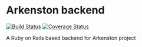 # Arkenston backend
[![Build Status](https://secure.travis-ci.org/dolfinus/arkenston-backend.png?branch=master)](http://travis-ci.org/dolfinus/arkenston-backend)
[![Coverage Status](https://coveralls.io/repos/dolfinus/arkenston-backend/badge.png?branch=master)](https://coveralls.io/r/dolfinus/arkenston-backend)

A Ruby on Rails based backend for Arkenston project
